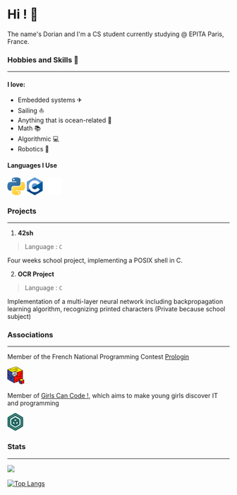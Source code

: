 # Hi ! 👋

The name's Dorian and I'm a CS student currently studying @ EPITA Paris, France.

### Hobbies and Skills 🎯
---

#### I love:
- Embedded systems ✈
- Sailing ⛵
- Anything that is ocean-related 🌊
- Math 📚
- Algorithmic 💻
- Robotics 🤖

#### Languages I Use

<img src="python_logo.png" height="40"> <img src="c_logo.png" height="40"> <img src="rust_logo.png" height="40">

### Projects
---

1. **42sh**
> Language : `C`

Four weeks school project, implementing a POSIX shell in C.


2. **OCR Project**
> Language : `C`

Implementation of a multi-layer neural network including backpropagation learning algorithm, recognizing printed characters
(Private because school subject)

### Associations
---

Member of the French National Programming Contest [Prologin](https://prologin.org)

<img src="prologin_logo.png" height="40">

Member of [Girls Can Code !](https://girlscancode.fr), which aims to make young girls discover IT and programming

<img src="gcc_logo.png" height="40">

### Stats
---

[
<img src="https://github-readme-stats.vercel.app/api?username=RenjiSann&show_icons=true&count_private=true&bg_color=1d2229&hide_border=true&text_color=c9d1d9">](https://github.com/RenjiSann)

[![Top Langs](https://github-readme-stats.vercel.app/api/top-langs/?username=RenjiSann&layout=compact&bg_color=1d2229&text_color=c9d1d9&hide_border=true&exclude_repo=.dotfiles)](https://github.com/RenjiSann)

